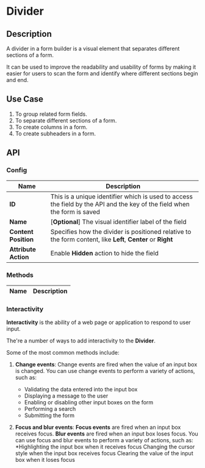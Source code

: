 # Divider

## Description

A divider in a form builder is a visual element that separates different sections of a form.

It can be used to improve the readability and usability of forms by making it easier for users to scan the form and identify where different sections begin and end.

## Use Case

1. To group related form fields.
2. To separate different sections of a form.
3. To create columns in a form.
4. To create subheaders in a form.

## API


### Config

| **Name**|**Description**|
|---------------|----------------------------------------------------------------------------------------------------------------------------------------|
|**ID**| This is a unique identifier which is used to access the field by the API and the key of the field when the form is saved |
|**Name**| [**Optional**] The visual identifier label of the field|
|**Content Position**|Specifies how the divider is positioned relative to the form content, like **Left**, **Center** or **Right**|
|**Attribute Action**|Enable **Hidden** action to hide the field|

### Methods

| **Name**| **Description**|
|----------------------|---------------------------------------------------------------------|

### Interactivity

**Interactivity** is the ability of a web page or application to respond to user input.

The're a number of ways to add interactivity to the **Divider**.

Some of the most common methods include:

1. **Change events**: Change events are fired when the value of an input box is changed.
   You can use change events to perform a variety of actions, such as:
    * Validating the data entered into the input box
    * Displaying a message to the user
    * Enabling or disabling other input boxes on the form
    * Performing a search
    * Submitting the form

2. **Focus and blur events**: **Focus events** are fired when an input box receives focus. **Blur events** are fired when an input box loses focus.
You can use focus and blur events to perform a variety of actions, such as:
    *Highlighting the input box when it receives focus
    Changing the cursor style when the input box receives focus
    Clearing the value of the input box when it loses focus